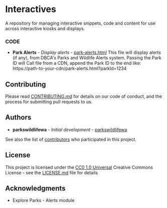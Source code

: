 # Interactives
A repository for managing interactive snippets, code and content for use across interactive kiosks and displays.

### CODE

 - **Park Alerts** - *Display alerts* -
    [park-alerts.html](https://github.com/parkswildlifewa/Interactives/blob/main/park-alerts.html)
 This file will display alerts (if any), from DBCA's Parks and Wildlife Alerts system. Passing the Park ID will Call file from a CDN, append the Park ID to the end like:
https://path-to-your-cdn/park-alerts.html?parkId=1234

## Contributing

Please read [CONTRIBUTING.md](CONTRIBUTING.md) for details on our code
of conduct, and the process for submitting pull requests to us.

## Authors

 - **parkswildlifewa** - *Initial development* -
    [parkswildlifewa](https://github.com/parkswildlifewaparkswildlifewa)

See also the list of
[contributors](https://github.com/PurpleBooth/a-good-readme-template/contributors)
who participated in this project.

## License

This project is licensed under the [CC0 1.0 Universal](LICENSE.md)
Creative Commons License - see the [LICENSE.md](LICENSE.md) file for
details

## Acknowledgments

  - Explore Parks - Alerts module

